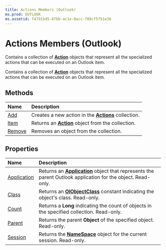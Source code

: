 ```yaml
---
title: Actions Members (Outlook)
ms.prod: OUTLOOK
ms.assetid: f4791bd5-87bb-ac1e-0acc-709cf5f91e36
---
```



# Actions Members (Outlook)
Contains a collection of  **[Action](action-object-outlook.md)** objects that represent all the specialized actions that can be executed on an Outlook item.

Contains a collection of  **[Action](action-object-outlook.md)** objects that represent all the specialized actions that can be executed on an Outlook item.


## Methods



|**Name**|**Description**|
|:-----|:-----|
|[Add](actions-add-method-outlook.md)|Creates a new action in the  **[Actions](actions-object-outlook.md)** collection.|
|[Item](actions-item-method-outlook.md)|Returns an  **[Action](action-object-outlook.md)** object from the collection.|
|[Remove](actions-remove-method-outlook.md)|Removes an object from the collection.|

## Properties



|**Name**|**Description**|
|:-----|:-----|
|[Application](actions-application-property-outlook.md)|Returns an  **[Application](application-object-outlook.md)** object that represents the parent Outlook application for the object. Read-only.|
|[Class](actions-class-property-outlook.md)|Returns an  **[OlObjectClass](olobjectclass-enumeration-outlook.md)** constant indicating the object's class. Read-only.|
|[Count](actions-count-property-outlook.md)|Returns a  **Long** indicating the count of objects in the specified collection. Read-only.|
|[Parent](actions-parent-property-outlook.md)|Returns the parent  **Object** of the specified object. Read-only.|
|[Session](actions-session-property-outlook.md)|Returns the  **[NameSpace](namespace-object-outlook.md)** object for the current session. Read-only.|

